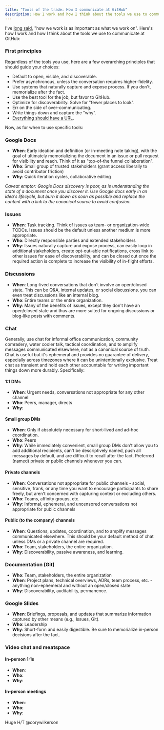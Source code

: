 ```yaml
---
title: "Tools of the trade: How I communicate at GitHub"
description: How I work and how I think about the tools we use to communicate at GitHub
---
```


I've [long said](https://twitter.com/benbalter/status/1236050708996243456), "how we work is as important as what we work on". Here's how I work and how I think about the tools we use to communicate at GitHub:

### First principles

Regardless of the tools you use, here are a few overarching principles that should guide your choices:

* Default to open, visible, and discoverable.
* Prefer asynchronous, unless the conversation requires higher-fidelity.
* Use systems that naturally capture and expose process. If you don't, memorialize after the fact.
* Use the best tool for the job, but favor to GitHub.
* Optimize for discoverability. Solve for "fewer places to look".
* Err on the side of over-communicating.
* Write things down and capture the "why".
* [Everything should have a URL](https://ben.balter.com/2015/11/12/why-urls/).

Now, as for when to use specific tools:

### Google Docs

* **When**: Early ideation and definition (or in-meeting note taking), with the goal of ultimately memorializing the document in an issue or pull request for visibility and reach. Think of it as "top-of-the funnel collaboration".
* **Who**: Small group of trusted stakeholders (grant access liberally to avoid contributor friction)
* **Why**: Quick iteration cycles, collaborative editing

*Caveat emptor: Google Docs discovery is poor, as is understanding the state of a document once you discover it. Use Google docs early in an idea's lifecycle, but burn it down as soon as possible and replace the content with a link to the canonical source to avoid confusion.*

### Issues

* **When**: Task tracking. Think of issues as team- or organization-wide TODOs. Issues should be the default unless another medium is more appropriate.
* **Who**: Directly responsible parties and extended stakeholders
* **Why**: Issues naturally capture and expose process, can easily loop in additional stakeholders, create opt-out-able notifications, cross link to other issues for ease of discoverability, and can be closed out once the required action is complete to increase the visibility of in-flight efforts.

### Discussions
 
* **When**: Long-lived conversations that don't involve an open/closed state. This can be Q&A, internal updates, or social discussions. you can even treat discussions like an internal blog.
* **Who**: Entire teams or the entire organization.
* **Why**: Many of the benefits of issues, except they don't have an open/closed state and thus are more suited for ongoing discussions or blog-like posts with comments.

### Chat

Generally, use chat for informal office communication, community comradery, water cooler talk, tactical coordination, and to amplify messages communicated elsewhere, not as a canonical source of truth. Chat is useful but it's ephemeral and provides no guarantee of delivery, especially across timezones where it can be unintentionally exclusive. Treat chat as transient and hold each other accountable for writing important things down more durably. Specifically:

#### 1:1 DMs

* **When**: Urgent needs, conversations not appropriate for any other channel
* **Who**: Peers, manager, directs
* **Why**: 

#### Small group DMs

* **When**: Only if absolutely necessary for short-lived and ad-hoc coordination. 
* **Who**: Peers
* **Why**: While immediately convenient, small group DMs don't allow you to add additional recipients, can't be descriptively named, push all messages by default, and are difficult to recall after the fact. Preferred (named) private or public channels whenever you can.

#### Private channels

* **When**: Conversations not appropriate for public channels - social, sensitive, frank, or any time you want to encourage participants to share freely, but aren't concerned with capturing context or excluding others.
* **Who**: Teams, affinity groups, etc.
* **Why**: Informal, ephemeral, and uncensored conversations not appropriate for public channels

#### Public (to the company) channels

* **When**: Questions, updates, coordination, and to amplify messages communicated elsewhere. This should be your default method of chat unless DMs or a private channel are required.
* **Who**: Team, stakeholders, the entire organization.
* **Why**: Discoverability, passive awareness, and learning.

### Documentation (Git)

* **Who**: Team, stakeholders, the entire organization
* **When**: Project plans, technical overviews, ADRs, team process, etc. - anything non-ephemeral and without an open/closed state
* **Why**: Discoverability, auditability, permanence.
 
### Google Slides

* **When**: Briefings, proposals, and updates that summarize information captured by other means (e.g., Issues, Git). 
* **Who**: Leadership
* **Why**: Short-form and easily digestible. Be sure to memorialize in-person decisions after the fact.

### Video chat and meatspace

#### In-person 1:1s

* **When**: 
* **Who**:
* **Why**:

#### In-person meetings

* **When**: 
* **Who**: 
* **Why**:

Huge H/T @corywilkerson